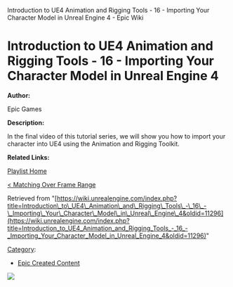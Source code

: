 Introduction to UE4 Animation and Rigging Tools - 16 - Importing Your Character Model in Unreal Engine 4 - Epic Wiki                    

Introduction to UE4 Animation and Rigging Tools - 16 - Importing Your Character Model in Unreal Engine 4
========================================================================================================

  

**Author:**

Epic Games

**Description:**

In the final video of this tutorial series, we will show you how to import your character into UE4 using the Animation and Rigging Toolkit.

**Related Links:**

[Playlist Home](/Category:Epic_Video_Playlists "Category:Epic Video Playlists")

[< Matching Over Frame Range](/Introduction_to_UE4_Animation_and_Rigging_Tools_-_15_-_Matching_Over_Frame_Range "Introduction to UE4 Animation and Rigging Tools - 15 - Matching Over Frame Range")

  

Retrieved from "[https://wiki.unrealengine.com/index.php?title=Introduction\_to\_UE4\_Animation\_and\_Rigging\_Tools\_-\_16\_-\_Importing\_Your\_Character\_Model\_in\_Unreal\_Engine\_4&oldid=11296](https://wiki.unrealengine.com/index.php?title=Introduction_to_UE4_Animation_and_Rigging_Tools_-_16_-_Importing_Your_Character_Model_in_Unreal_Engine_4&oldid=11296)"

[Category](/Special:Categories "Special:Categories"):

*   [Epic Created Content](/Category:Epic_Created_Content "Category:Epic Created Content")

  ![](https://tracking.unrealengine.com/track.png)